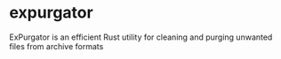 # expurgator
ExPurgator is an efficient Rust utility for cleaning and purging unwanted files from archive formats
